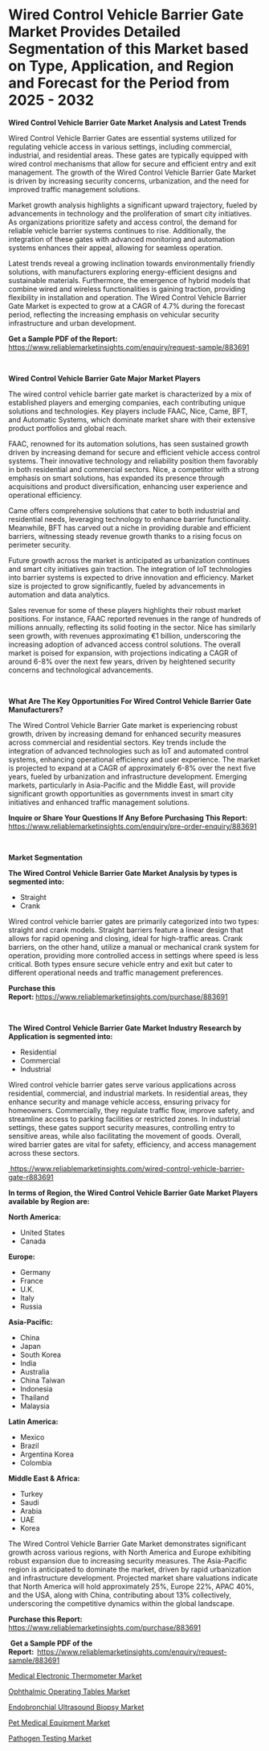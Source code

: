 <p><h1>Wired Control Vehicle Barrier Gate Market Provides Detailed Segmentation of this Market based on Type, Application, and Region and Forecast for the Period from 2025 - 2032</h1></p><p><strong>Wired Control Vehicle Barrier Gate Market Analysis and Latest Trends</strong></p>
<p><p>Wired Control Vehicle Barrier Gates are essential systems utilized for regulating vehicle access in various settings, including commercial, industrial, and residential areas. These gates are typically equipped with wired control mechanisms that allow for secure and efficient entry and exit management. The growth of the Wired Control Vehicle Barrier Gate Market is driven by increasing security concerns, urbanization, and the need for improved traffic management solutions.</p><p>Market growth analysis highlights a significant upward trajectory, fueled by advancements in technology and the proliferation of smart city initiatives. As organizations prioritize safety and access control, the demand for reliable vehicle barrier systems continues to rise. Additionally, the integration of these gates with advanced monitoring and automation systems enhances their appeal, allowing for seamless operation.</p><p>Latest trends reveal a growing inclination towards environmentally friendly solutions, with manufacturers exploring energy-efficient designs and sustainable materials. Furthermore, the emergence of hybrid models that combine wired and wireless functionalities is gaining traction, providing flexibility in installation and operation. The Wired Control Vehicle Barrier Gate Market is expected to grow at a CAGR of 4.7% during the forecast period, reflecting the increasing emphasis on vehicular security infrastructure and urban development.</p></p>
<p><strong>Get a Sample PDF of the Report:&nbsp;</strong> <a href="https://www.reliablemarketinsights.com/enquiry/request-sample/883691?utm_campaign=2956&utm_medium=2&utm_source=Github&utm_content=ia&utm_term=11042025&utm_id=wired-control-vehicle-barrier-gate">https://www.reliablemarketinsights.com/enquiry/request-sample/883691</a></p>
<p>&nbsp;</p>
<p><strong>Wired Control Vehicle Barrier Gate Major Market Players</strong></p>
<p><p>The wired control vehicle barrier gate market is characterized by a mix of established players and emerging companies, each contributing unique solutions and technologies. Key players include FAAC, Nice, Came, BFT, and Automatic Systems, which dominate market share with their extensive product portfolios and global reach.</p><p>FAAC, renowned for its automation solutions, has seen sustained growth driven by increasing demand for secure and efficient vehicle access control systems. Their innovative technology and reliability position them favorably in both residential and commercial sectors. Nice, a competitor with a strong emphasis on smart solutions, has expanded its presence through acquisitions and product diversification, enhancing user experience and operational efficiency.</p><p>Came offers comprehensive solutions that cater to both industrial and residential needs, leveraging technology to enhance barrier functionality. Meanwhile, BFT has carved out a niche in providing durable and efficient barriers, witnessing steady revenue growth thanks to a rising focus on perimeter security.</p><p>Future growth across the market is anticipated as urbanization continues and smart city initiatives gain traction. The integration of IoT technologies into barrier systems is expected to drive innovation and efficiency. Market size is projected to grow significantly, fueled by advancements in automation and data analytics.</p><p>Sales revenue for some of these players highlights their robust market positions. For instance, FAAC reported revenues in the range of hundreds of millions annually, reflecting its solid footing in the sector. Nice has similarly seen growth, with revenues approximating €1 billion, underscoring the increasing adoption of advanced access control solutions. The overall market is poised for expansion, with projections indicating a CAGR of around 6-8% over the next few years, driven by heightened security concerns and technological advancements.</p></p>
<p>&nbsp;</p>
<p><strong>What Are The Key Opportunities For Wired Control Vehicle Barrier Gate Manufacturers?</strong></p>
<p><p>The Wired Control Vehicle Barrier Gate market is experiencing robust growth, driven by increasing demand for enhanced security measures across commercial and residential sectors. Key trends include the integration of advanced technologies such as IoT and automated control systems, enhancing operational efficiency and user experience. The market is projected to expand at a CAGR of approximately 6-8% over the next five years, fueled by urbanization and infrastructure development. Emerging markets, particularly in Asia-Pacific and the Middle East, will provide significant growth opportunities as governments invest in smart city initiatives and enhanced traffic management solutions.</p></p>
<p><strong>Inquire or Share Your Questions If Any Before Purchasing This Report:</strong> <a href="https://www.reliablemarketinsights.com/enquiry/pre-order-enquiry/883691?utm_campaign=2956&utm_medium=2&utm_source=Github&utm_content=ia&utm_term=11042025&utm_id=wired-control-vehicle-barrier-gate">https://www.reliablemarketinsights.com/enquiry/pre-order-enquiry/883691</a></p>
<p>&nbsp;</p>
<p><strong>Market Segmentation</strong></p>
<p><strong>The Wired Control Vehicle Barrier Gate Market Analysis by types is segmented into:</strong></p>
<p><ul><li>Straight</li><li>Crank</li></ul></p>
<p><p>Wired control vehicle barrier gates are primarily categorized into two types: straight and crank models. Straight barriers feature a linear design that allows for rapid opening and closing, ideal for high-traffic areas. Crank barriers, on the other hand, utilize a manual or mechanical crank system for operation, providing more controlled access in settings where speed is less critical. Both types ensure secure vehicle entry and exit but cater to different operational needs and traffic management preferences.</p></p>
<p><strong>Purchase this Report:&nbsp;</strong><a href="https://www.reliablemarketinsights.com/purchase/883691?utm_campaign=2956&utm_medium=2&utm_source=Github&utm_content=ia&utm_term=11042025&utm_id=wired-control-vehicle-barrier-gate">https://www.reliablemarketinsights.com/purchase/883691</a></p>
<p>&nbsp;</p>
<p><strong>The Wired Control Vehicle Barrier Gate Market Industry Research by Application is segmented into:</strong></p>
<p><ul><li>Residential</li><li>Commercial</li><li>Industrial</li></ul></p>
<p><p>Wired control vehicle barrier gates serve various applications across residential, commercial, and industrial markets. In residential areas, they enhance security and manage vehicle access, ensuring privacy for homeowners. Commercially, they regulate traffic flow, improve safety, and streamline access to parking facilities or restricted zones. In industrial settings, these gates support security measures, controlling entry to sensitive areas, while also facilitating the movement of goods. Overall, wired barrier gates are vital for safety, efficiency, and access management across these sectors.</p></p>
<p><a href="https://www.reliablemarketinsights.com/wired-control-vehicle-barrier-gate-r883691?utm_campaign=2956&utm_medium=2&utm_source=Github&utm_content=ia&utm_term=11042025&utm_id=wired-control-vehicle-barrier-gate">&nbsp;https://www.reliablemarketinsights.com/wired-control-vehicle-barrier-gate-r883691</a></p>
<p><strong>In terms of Region, the Wired Control Vehicle Barrier Gate Market Players available by Region are:</strong></p>
<p>
    <p> <strong> North America: </strong>
        <ul>
            <li>United States</li>
            <li>Canada</li>
        </ul>
        </p> 
    <p> <strong> Europe: </strong>
        <ul>
            <li>Germany</li>
            <li>France</li>
            <li>U.K.</li>
            <li>Italy</li>
            <li>Russia</li>
        </ul>
        </p> 
    <p> <strong> Asia-Pacific: </strong>
        <ul>
            <li>China</li>
            <li>Japan</li>
            <li>South Korea</li>
            <li>India</li>
            <li>Australia</li>
            <li>China Taiwan</li>
            <li>Indonesia</li>
            <li>Thailand</li>
            <li>Malaysia</li>
        </ul>
        </p> 
    <p> <strong> Latin America: </strong>
        <ul>
            <li>Mexico</li>
            <li>Brazil</li>
            <li>Argentina Korea</li>
            <li>Colombia</li>
        </ul>
        </p> 
    <p> <strong> Middle East & Africa: </strong>
        <ul>
            <li>Turkey</li>
            <li>Saudi</li>
            <li>Arabia</li>
            <li>UAE</li>
            <li>Korea</li>
        </ul>
    </p>
    </p>
<p><p>The Wired Control Vehicle Barrier Gate Market demonstrates significant growth across various regions, with North America and Europe exhibiting robust expansion due to increasing security measures. The Asia-Pacific region is anticipated to dominate the market, driven by rapid urbanization and infrastructure development. Projected market share valuations indicate that North America will hold approximately 25%, Europe 22%, APAC 40%, and the USA, along with China, contributing about 13% collectively, underscoring the competitive dynamics within the global landscape.</p></p>
<p><strong>Purchase this Report: </strong><a href="https://www.reliablemarketinsights.com/purchase/883691?utm_campaign=2956&utm_medium=2&utm_source=Github&utm_content=ia&utm_term=11042025&utm_id=wired-control-vehicle-barrier-gate">https://www.reliablemarketinsights.com/purchase/883691</a></p>
<p>&nbsp;<strong>Get a Sample PDF of the Report:&nbsp;&nbsp;</strong><a href="https://www.reliablemarketinsights.com/enquiry/request-sample/883691?utm_campaign=2956&utm_medium=2&utm_source=Github&utm_content=ia&utm_term=11042025&utm_id=wired-control-vehicle-barrier-gate">https://www.reliablemarketinsights.com/enquiry/request-sample/883691</a></p>
<p><strong></strong></p>
<p><p><a href="https://www.linkedin.com/pulse/medical-electronic-thermometer-market-trends-assessmentthe-gotxf?utm_campaign=2956&utm_medium=2&utm_source=Github&utm_content=ia&utm_term=11042025&utm_id=wired-control-vehicle-barrier-gate">Medical Electronic Thermometer Market</a></p><p><a href="https://www.linkedin.com/pulse/in-depth-ophthalmic-operating-tables-market-study-2025-2032-expected-yfqfe?utm_campaign=2956&utm_medium=2&utm_source=Github&utm_content=ia&utm_term=11042025&utm_id=wired-control-vehicle-barrier-gate">Ophthalmic Operating Tables Market</a></p><p><a href="https://www.linkedin.com/pulse/endobronchial-ultrasound-biopsy-market-report-in-depth-analysis-uimye?utm_campaign=2956&utm_medium=2&utm_source=Github&utm_content=ia&utm_term=11042025&utm_id=wired-control-vehicle-barrier-gate">Endobronchial Ultrasound Biopsy Market</a></p><p><a href="https://www.linkedin.com/pulse/pet-medical-equipment-market-research-report-drivers-critical-ct0ue?utm_campaign=2956&utm_medium=2&utm_source=Github&utm_content=ia&utm_term=11042025&utm_id=wired-control-vehicle-barrier-gate">Pet Medical Equipment Market</a></p><p><a href="https://www.linkedin.com/pulse/complete-analysis-pathogen-testing-market-size-segments-137-utnbf?utm_campaign=2956&utm_medium=2&utm_source=Github&utm_content=ia&utm_term=11042025&utm_id=wired-control-vehicle-barrier-gate">Pathogen Testing Market</a></p></p>